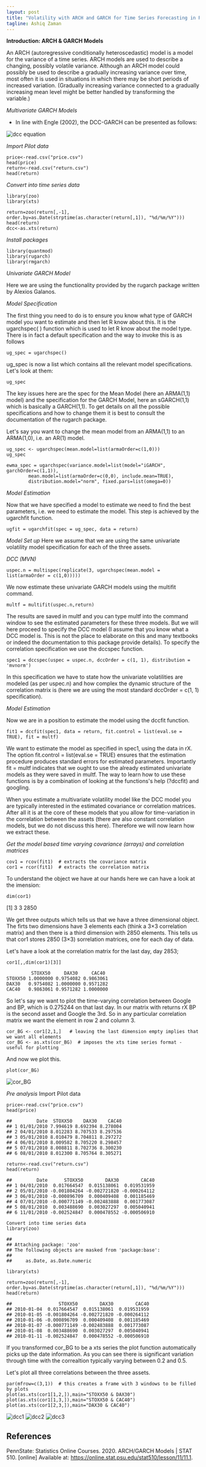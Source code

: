 ```yaml
---
layout: post
title: "Volatility with ARCH and GARCH for Time Series Forecasting in R"
tagline: Ashiq Zaman
---
```


**Introduction: ARCH & GARCH Models**

An ARCH (autoregressive conditionally heteroscedastic) model is a model for the variance of a time series. ARCH models are used to describe a changing, possibly volatile variance. Although an ARCH model could possibly be used to describe a gradually increasing variance over time, most often it is used in situations in which there may be short periods of increased variation. (Gradually increasing variance connected to a gradually increasing mean level might be better handled by transforming the variable.)

*Multivariate GARCH Models*

* In line with Engle (2002), the DCC-GARCH can be presented as follows:

![dcc equation](https://user-images.githubusercontent.com/47462688/81708341-0e437400-9469-11ea-8cc4-d1f824c04e59.PNG)



*Import Pilot data*

```{r}
price<-read.csv("price.csv")
head(price)
return<-read.csv("return.csv")
head(return)
```

*Convert into time series data*

```{r}
library(zoo)
library(xts)

return=zoo(return[,-1], order.by=as.Date(strptime(as.character(return[,1]), "%d/%m/%Y")))
head(return)
dcc<-as.xts(return)
```

*Install packages*

```{r}
library(quantmod)
library(rugarch)
library(rmgarch)
```
*Univariate GARCH Model*

Here we are using the functionality provided by the rugarch package written by Alexios Galanos.

*Model Specification*

The first thing you need to do is to ensure you know what type of GARCH model you want to estimate and then let R know about this. It is the ugarchspec( ) function which is used to let R know about the model type. There is in fact a default specification and the way to invoke this is as follows

```{r}
ug_spec = ugarchspec()
```
ug_spec is now a list which contains all the relevant model specifications. Let's look at them:

```{r}
ug_spec
```


The key issues here are the spec for the Mean Model (here an ARMA(1,1) model) and the specification for the GARCH Model, here an sGARCH(1,1) which is basically a GARCH(1,1). To get details on all the possible specifications and how to change them it is best to consult the documentation of the rugarch package.

Let's say you want to change the mean model from an ARMA(1,1) to an ARMA(1,0), i.e. an AR(1) model.

```{r}
ug_spec <- ugarchspec(mean.model=list(armaOrder=c(1,0)))
ug_spec
```

```{r}
ewma_spec = ugarchspec(variance.model=list(model="iGARCH", garchOrder=c(1,1)), 
        mean.model=list(armaOrder=c(0,0), include.mean=TRUE),  
        distribution.model="norm", fixed.pars=list(omega=0))
```

*Model Estimation*

Now that we have specified a model to estimate we need to find the best parameters, i.e. we need to estimate the model. This step is achieved by the ugarchfit function.

```{r}
ugfit = ugarchfit(spec = ug_spec, data = return)
```

*Model Set up*
Here we assume that we are using the same univariate volatility model specification for each of the three assets.

*DCC (MVN)*

```{r}
uspec.n = multispec(replicate(3, ugarchspec(mean.model = list(armaOrder = c(1,0)))))
```

We now estimate these univariate GARCH models using the multifit command.

```{r}
multf = multifit(uspec.n,return)
```

The results are saved in multf and you can type multf into the command window to see the estimated parameters for these three models. But we will here proceed to specify the DCC model (I assume that you know what a DCC model is. This is not the place to elaborate on this and many textbooks or indeed the documentation to this package provide details). To specify the correlation specification we use the dccspec function.

```{r}
spec1 = dccspec(uspec = uspec.n, dccOrder = c(1, 1), distribution = 'mvnorm')
```

In this specification we have to state how the univariate volatilities are modeled (as per uspec.n) and how complex the dynamic structure of the correlation matrix is (here we are using the most standard dccOrder = c(1, 1) specification).

*Model Estimation*

Now we are in a position to estimate the model using the dccfit function.

```{r}
fit1 = dccfit(spec1, data = return, fit.control = list(eval.se = TRUE), fit = multf)
```

We want to estimate the model as specified in spec1, using the data in rX. The option fit.control = list(eval.se = TRUE) ensures that the estimation procedure produces standard errors for estimated parameters. Importantly fit = multf indicates that we ought to use the already estimated univariate models as they were saved in multf. The way to learn how to use these functions is by a combination of looking at the functions's help (?dccfit) and googling.

When you estimate a multivariate volatility model like the DCC model you are typically interested in the estimated covariance or correlation matrices. After all it is at the core of these models that you allow for time-variation in the correlation between the assets (there are also constant correlation models, but we do not discuss this here). Therefore we will now learn how we extract these.

*Get the model based time varying covariance (arrays) and correlation matrices*

```{r}
cov1 = rcov(fit1)  # extracts the covariance matrix
cor1 = rcor(fit1)  # extracts the correlation matrix
```

To understand the object we have at our hands here we can have a look at the imension:

```{r}
dim(cor1)
```
[1]    3    3 2850

We get three outputs which tells us that we have a three dimensional object. The firts two dimensions have 3 elements each (think a 3×3 correlation matrix) and then there is a third dimension with 2850 elements. This tells us that cor1 stores 2850 (3×3) sorrelation matrices, one for each day of data.

Let's have a look at the correlation matrix for the last day, day 2853;

```{r}
cor1[,,dim(cor1)[3]]
```

```{r}
         STOXX50     DAX30     CAC40
STOXX50 1.0000000 0.9754082 0.9863061
DAX30   0.9754082 1.0000000 0.9571282
CAC40   0.9863061 0.9571282 1.0000000
```
So let's say we want to plot the time-varying correlation between Google and BP, which is 0.275244 on that last day. In our matrix with returns rX BP is the second asset and Google the 3rd. So in any particular correlation matrix we want the element in row 2 and column 3.

```{r}
cor_BG <- cor1[2,1,]   # leaving the last dimension empty implies that we want all elements
cor_BG <- as.xts(cor_BG)  # imposes the xts time series format - useful for plotting
```

And now we plot this.
```{r}
plot(cor_BG)
```

![cor_BG](https://user-images.githubusercontent.com/47462688/81700237-50b48300-9460-11ea-8074-1f24f9dedddb.PNG)

*Pre analysis*
Import Pilot data

```{r}
price<-read.csv("price.csv")
head(price)

##         Date  STOXX50    DAX30    CAC40
## 1 01/01/2010 7.994619 8.692394 8.278004
## 2 04/01/2010 8.012283 8.707533 8.297536
## 3 05/01/2010 8.010479 8.704811 8.297272
## 4 06/01/2010 8.009582 8.705220 8.298457
## 5 07/01/2010 8.008811 8.702736 8.300230
## 6 08/01/2010 8.012300 8.705764 8.305271

return<-read.csv("return.csv")
head(return)

##         Date      STOXX50        DAX30        CAC40
## 1 04/01/2010  0.017664547  0.015138061  0.019531959
## 2 05/01/2010 -0.001804264 -0.002721820 -0.000264112
## 3 06/01/2010 -0.000896709  0.000409408  0.001185469
## 4 07/01/2010 -0.000771149 -0.002483888  0.001773087
## 5 08/01/2010  0.003488690  0.003027297  0.005040941
## 6 11/01/2010 -0.002524847  0.000478552 -0.000506910

Convert into time series data
library(zoo)

## 
## Attaching package: 'zoo'
## The following objects are masked from 'package:base':
## 
##     as.Date, as.Date.numeric

library(xts)

return=zoo(return[,-1], order.by=as.Date(strptime(as.character(return[,1]), "%d/%m/%Y")))
head(return)

##                 STOXX50        DAX30        CAC40
## 2010-01-04  0.017664547  0.015138061  0.019531959
## 2010-01-05 -0.001804264 -0.002721820 -0.000264112
## 2010-01-06 -0.000896709  0.000409408  0.001185469
## 2010-01-07 -0.000771149 -0.002483888  0.001773087
## 2010-01-08  0.003488690  0.003027297  0.005040941
## 2010-01-11 -0.002524847  0.000478552 -0.000506910
```
If you transformed cor_BG to be a xts series the plot function automatically picks up the date information. As you can see there is significant variation through time with the correaltion typically varying between 0.2 and 0.5.

Let's plot all three correlations between the three assets.

```{r}
par(mfrow=c(3,1))  # this creates a frame with 3 windows to be filled by plots
plot(as.xts(cor1[1,2,]),main="STOXX50 & DAX30")
plot(as.xts(cor1[1,3,]),main="STOXX50 & CAC40")
plot(as.xts(cor1[2,3,]),main="DAX30 & CAC40")
```
![dcc1](https://user-images.githubusercontent.com/47462688/81701775-5c08ae00-9462-11ea-9e91-de78bcdcd8d9.PNG)
![dcc2](https://user-images.githubusercontent.com/47462688/81701789-6165f880-9462-11ea-9578-d84f83efcc08.PNG)
![dcc3](https://user-images.githubusercontent.com/47462688/81701817-69259d00-9462-11ea-95d0-9f623500a975.PNG)



## References
PennState: Statistics Online Courses. 2020. ARCH/GARCH Models | STAT 510. [online] Available at: <https://online.stat.psu.edu/stat510/lesson/11/11.1>.
